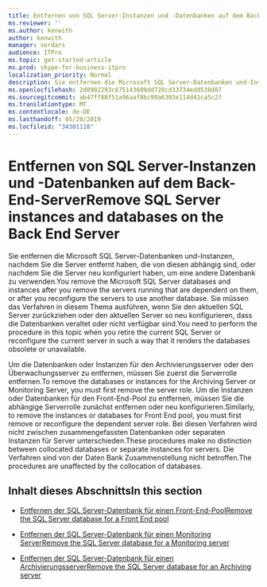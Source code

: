 ```yaml
---
title: Entfernen von SQL Server-Instanzen und -Datenbanken auf dem Back-End-Server
ms.reviewer: ''
ms.author: kenwith
author: kenwith
manager: serdars
audience: ITPro
ms.topic: get-started-article
ms.prod: skype-for-business-itpro
localization_priority: Normal
description: Sie entfernen die Microsoft SQL Server-Datenbanken und-Instanzen, nachdem Sie die Server entfernt haben, die von diesen abhängig sind, oder nachdem Sie die Server neu konfiguriert haben, um eine andere Datenbank zu verwenden. Sie müssen das Verfahren in diesem Thema ausführen, wenn Sie den aktuellen SQL Server zurückziehen oder den aktuellen Server so neu konfigurieren, dass die Datenbanken veraltet oder nicht verfügbar sind.
ms.openlocfilehash: 2d0902293c675143609dd720cd33734edd538d87
ms.sourcegitcommit: ab47ff88f51a96aaf8bc99a6303e114d41ca5c2f
ms.translationtype: MT
ms.contentlocale: de-DE
ms.lasthandoff: 05/20/2019
ms.locfileid: "34301118"
---
```

# <a name="remove-sql-server-instances-and-databases-on-the-back-end-server"></a><span data-ttu-id="10327-104">Entfernen von SQL Server-Instanzen und -Datenbanken auf dem Back-End-Server</span><span class="sxs-lookup"><span data-stu-id="10327-104">Remove SQL Server instances and databases on the Back End Server</span></span>

<span data-ttu-id="10327-105">Sie entfernen die Microsoft SQL Server-Datenbanken und-Instanzen, nachdem Sie die Server entfernt haben, die von diesen abhängig sind, oder nachdem Sie die Server neu konfiguriert haben, um eine andere Datenbank zu verwenden.</span><span class="sxs-lookup"><span data-stu-id="10327-105">You remove the Microsoft SQL Server databases and instances after you remove the servers running that are dependent on them, or after you reconfigure the servers to use another database.</span></span> <span data-ttu-id="10327-106">Sie müssen das Verfahren in diesem Thema ausführen, wenn Sie den aktuellen SQL Server zurückziehen oder den aktuellen Server so neu konfigurieren, dass die Datenbanken veraltet oder nicht verfügbar sind.</span><span class="sxs-lookup"><span data-stu-id="10327-106">You need to perform the procedure in this topic when you retire the current SQL Server or reconfigure the current server in such a way that it renders the databases obsolete or unavailable.</span></span>
  
<span data-ttu-id="10327-107">Um die Datenbanken oder Instanzen für den Archivierungsserver oder den Überwachungsserver zu entfernen, müssen Sie zuerst die Serverrolle entfernen.</span><span class="sxs-lookup"><span data-stu-id="10327-107">To remove the databases or instances for the Archiving Server or Monitoring Server, you must first remove the server role.</span></span> <span data-ttu-id="10327-108">Um die Instanzen oder Datenbanken für den Front-End-Pool zu entfernen, müssen Sie die abhängige Serverrolle zunächst entfernen oder neu konfigurieren.</span><span class="sxs-lookup"><span data-stu-id="10327-108">Similarly, to remove the instances or databases for Front End pool, you must first remove or reconfigure the dependent server role.</span></span> <span data-ttu-id="10327-109">Bei diesen Verfahren wird nicht zwischen zusammengefassten Datenbanken oder separaten Instanzen für Server unterschieden.</span><span class="sxs-lookup"><span data-stu-id="10327-109">These procedures make no distinction between collocated databases or separate instances for servers.</span></span> <span data-ttu-id="10327-110">Die Verfahren sind von der Daten Bank Zusammenstellung nicht betroffen.</span><span class="sxs-lookup"><span data-stu-id="10327-110">The procedures are unaffected by the collocation of databases.</span></span>
  
## <a name="in-this-section"></a><span data-ttu-id="10327-111">Inhalt dieses Abschnitts</span><span class="sxs-lookup"><span data-stu-id="10327-111">In this section</span></span>

- [<span data-ttu-id="10327-112">Entfernen der SQL Server-Datenbank für einen Front-End-Pool</span><span class="sxs-lookup"><span data-stu-id="10327-112">Remove the SQL Server database for a Front End pool</span></span>](remove-the-sql-server-database-for-a-front-end-pool.md)
    
- [<span data-ttu-id="10327-113">Entfernen der SQL Server-Datenbank für einen Monitoring Server</span><span class="sxs-lookup"><span data-stu-id="10327-113">Remove the SQL Server database for a Monitoring server</span></span>](remove-the-sql-server-database-for-a-monitoring-server.md)
    
- [<span data-ttu-id="10327-114">Entfernen der SQL Server-Datenbank für einen Archivierungsserver</span><span class="sxs-lookup"><span data-stu-id="10327-114">Remove the SQL Server database for an Archiving server</span></span>](remove-the-sql-server-database-for-an-archiving-server.md)
    

